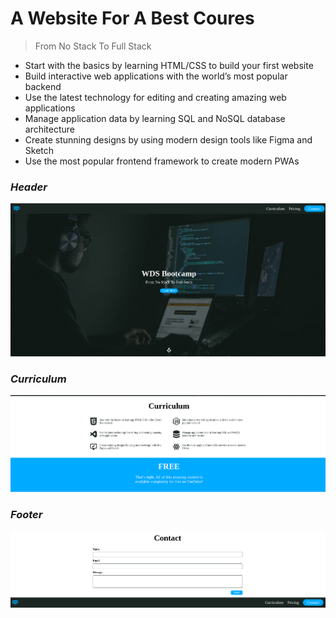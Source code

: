 # A Website For A Best Coures

> From No Stack To Full Stack

+ Start with the basics by learning HTML/CSS to build your first website
+ Build interactive web applications with the world’s most popular backend
+ Use the latest technology for editing and creating amazing web applications
+ Manage application data by learning SQL and NoSQL database architecture
+ Create stunning designs by using modern design tools like Figma and Sketch
+ Use the most popular frontend framework to create modern PWAs


### **_Header_**

![Alt text](./img/image.png)


### **_Curriculum_**

![Alt text](./img/image-1.png)


### **_Footer_**

![Alt text](image-2.png)